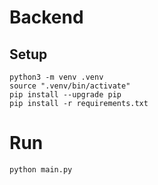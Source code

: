 # Backend

## Setup
```
python3 -m venv .venv
source ".venv/bin/activate"
pip install --upgrade pip
pip install -r requirements.txt
```

# Run
```
python main.py
```